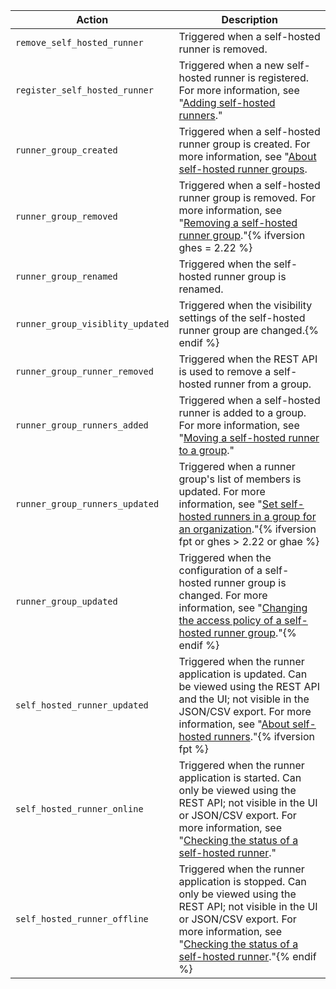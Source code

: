 | Action                           | Description                                                                                                                                                                                                                                                                                                                                                |
| -------------------------------- | ---------------------------------------------------------------------------------------------------------------------------------------------------------------------------------------------------------------------------------------------------------------------------------------------------------------------------------------------------------- |
| `remove_self_hosted_runner`      | Triggered when a self-hosted runner is removed.                                                                                                                                                                                                                                                                                                            |
| `register_self_hosted_runner`    | Triggered when a new self-hosted runner is registered. For more information, see "[Adding self-hosted runners](/actions/hosting-your-own-runners/adding-self-hosted-runners)."                                                                                                                                                                             |
| `runner_group_created`           | Triggered when a self-hosted runner group is created. For more information, see "[About self-hosted runner groups](/actions/hosting-your-own-runners/managing-access-to-self-hosted-runners-using-groups#about-self-hosted-runner-groups).                                                                                                                 |
| `runner_group_removed`           | Triggered when a self-hosted runner group is removed. For more information, see "[Removing a self-hosted runner group](/actions/hosting-your-own-runners/managing-access-to-self-hosted-runners-using-groups#removing-a-self-hosted-runner-group)."{% ifversion ghes = 2.22 %}                                                                             |
| `runner_group_renamed`           | Triggered when the self-hosted runner group is renamed.                                                                                                                                                                                                                                                                                                    |
| `runner_group_visiblity_updated` | Triggered when the visibility settings of the self-hosted runner group are changed.{% endif %}                                                                                                                                                                                                                                                             |
| `runner_group_runner_removed`    | Triggered when the REST API is used to remove a self-hosted runner from a group.                                                                                                                                                                                                                                                                           |
| `runner_group_runners_added`     | Triggered when a self-hosted runner is added to a group. For more information, see "[Moving a self-hosted runner to a group](/actions/hosting-your-own-runners/managing-access-to-self-hosted-runners-using-groups#moving-a-self-hosted-runner-to-a-group)."                                                                                               |
| `runner_group_runners_updated`   | Triggered when a runner group's list of members is updated. For more information, see "[Set self-hosted runners in a group for an organization](/rest/reference/actions#set-self-hosted-runners-in-a-group-for-an-organization)."{% ifversion fpt or ghes > 2.22 or ghae %}                                                                                |
| `runner_group_updated`           | Triggered when the configuration of a self-hosted runner group is changed. For more information, see "[Changing the access policy of a self-hosted runner group](/actions/hosting-your-own-runners/managing-access-to-self-hosted-runners-using-groups#changing-the-access-policy-of-a-self-hosted-runner-group)."{% endif %}                              |
| `self_hosted_runner_updated`     | Triggered when the runner application is updated. Can be viewed using the REST API and the UI; not visible in the JSON/CSV export. For more information, see "[About self-hosted runners](/actions/hosting-your-own-runners/about-self-hosted-runners#about-self-hosted-runners)."{% ifversion fpt %}                                                      |
| `self_hosted_runner_online`      | Triggered when the runner application is started. Can only be viewed using the REST API; not visible in the UI or JSON/CSV export. For more information, see "[Checking the status of a self-hosted runner](/actions/hosting-your-own-runners/monitoring-and-troubleshooting-self-hosted-runners#checking-the-status-of-a-self-hosted-runner)."            |
| `self_hosted_runner_offline`     | Triggered when the runner application is stopped. Can only be viewed using the REST API; not visible in the UI or JSON/CSV export. For more information, see "[Checking the status of a self-hosted runner](/actions/hosting-your-own-runners/monitoring-and-troubleshooting-self-hosted-runners#checking-the-status-of-a-self-hosted-runner)."{% endif %} |
